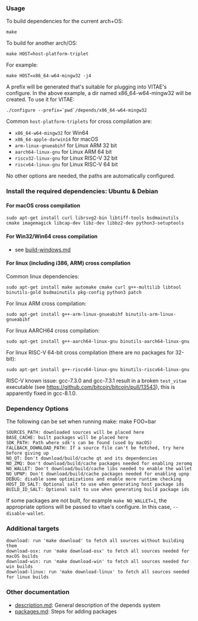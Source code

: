 ### Usage

To build dependencies for the current arch+OS:

    make

To build for another arch/OS:

    make HOST=host-platform-triplet

For example:

    make HOST=x86_64-w64-mingw32 -j4

A prefix will be generated that's suitable for plugging into VITAE's
configure. In the above example, a dir named x86_64-w64-mingw32 will be
created. To use it for VITAE:

    ./configure --prefix=`pwd`/depends/x86_64-w64-mingw32

Common `host-platform-triplets` for cross compilation are:

- `x86_64-w64-mingw32` for Win64
- `x86_64-apple-darwin14` for macOS
- `arm-linux-gnueabihf` for Linux ARM 32 bit
- `aarch64-linux-gnu` for Linux ARM 64 bit
- `riscv32-linux-gnu` for Linux RISC-V 32 bit
- `riscv64-linux-gnu` for Linux RISC-V 64 bit

No other options are needed, the paths are automatically configured.

### Install the required dependencies: Ubuntu & Debian

#### For macOS cross compilation

    sudo apt-get install curl librsvg2-bin libtiff-tools bsdmainutils cmake imagemagick libcap-dev libz-dev libbz2-dev python3-setuptools

#### For Win32/Win64 cross compilation

- see [build-windows.md](../doc/build-windows.md#cross-compilation-for-ubuntu-and-windows-subsystem-for-linux)

#### For linux (including i386, ARM) cross compilation

Common linux dependencies:

    sudo apt-get install make automake cmake curl g++-multilib libtool binutils-gold bsdmainutils pkg-config python3 patch

For linux ARM cross compilation:

    sudo apt-get install g++-arm-linux-gnueabihf binutils-arm-linux-gnueabihf

For linux AARCH64 cross compilation:

    sudo apt-get install g++-aarch64-linux-gnu binutils-aarch64-linux-gnu

For linux RISC-V 64-bit cross compilation (there are no packages for 32-bit):

    sudo apt-get install g++-riscv64-linux-gnu binutils-riscv64-linux-gnu

RISC-V known issue: gcc-7.3.0 and gcc-7.3.1 result in a broken `test_vitae` executable (see https://github.com/bitcoin/bitcoin/pull/13543),
this is apparently fixed in gcc-8.1.0.

### Dependency Options
The following can be set when running make: make FOO=bar

    SOURCES_PATH: downloaded sources will be placed here
    BASE_CACHE: built packages will be placed here
    SDK_PATH: Path where sdk's can be found (used by macOS)
    FALLBACK_DOWNLOAD_PATH: If a source file can't be fetched, try here before giving up
    NO_QT: Don't download/build/cache qt and its dependencies
    NO_ZMQ: Don't download/build/cache packages needed for enabling zeromq
    NO_WALLET: Don't download/build/cache libs needed to enable the wallet
    NO_UPNP: Don't download/build/cache packages needed for enabling upnp
    DEBUG: disable some optimizations and enable more runtime checking
    HOST_ID_SALT: Optional salt to use when generating host package ids
    BUILD_ID_SALT: Optional salt to use when generating build package ids

If some packages are not built, for example `make NO_WALLET=1`, the appropriate
options will be passed to vitae's configure. In this case, `--disable-wallet`.

### Additional targets

    download: run 'make download' to fetch all sources without building them
    download-osx: run 'make download-osx' to fetch all sources needed for macOS builds
    download-win: run 'make download-win' to fetch all sources needed for win builds
    download-linux: run 'make download-linux' to fetch all sources needed for linux builds

### Other documentation

- [description.md](description.md): General description of the depends system
- [packages.md](packages.md): Steps for adding packages

